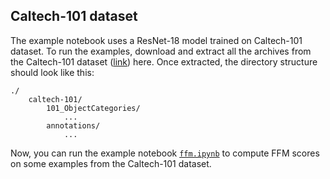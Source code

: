 ## Caltech-101 dataset
The example notebook uses a ResNet-18 model trained on Caltech-101 dataset. To run the examples, download and extract all the archives from the Caltech-101 dataset ([link](https://data.caltech.edu/records/mzrjq-6wc02)) here. Once extracted, the directory structure should look like this:
```
./
    caltech-101/
        101_ObjectCategories/
            ...
        annotations/
            ...
```

Now, you can run the example notebook [`ffm.ipynb`](../ffm.ipynb) to compute FFM scores on some examples from the Caltech-101 dataset.